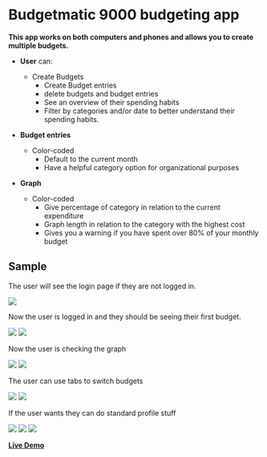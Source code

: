 # **Budgetmatic 9000** budgeting app

**This app works on both computers and phones and allows you to create multiple budgets.**

* **User** can:
  * Create Budgets
	* Create Budget entries
	* delete budgets and budget entries
	* See an overview of their spending habits
	* Filter by categories and/or date to better understand their spending habits.
	
* **Budget entries**
  * Color-coded
	* Default to the current month
	* Have a helpful category option for organizational purposes

* **Graph**
  * Color-coded
	* Give percentage of category in relation to the current expenditure
	* Graph length in relation to the category with the highest cost
	* Gives you a warning if you have spent over 80% of your monthly budget

## **Sample**
The user will see the login page if they are not logged in.

<img src="https://i.imgur.com/38olEyk.png">
	
Now the user is logged in and they should be seeing their first budget.

<img src='https://i.imgur.com/kMriuyY.png'>
<img src='https://i.imgur.com/EnYMx0i.png'>

Now the user is checking the graph

<img src='https://i.imgur.com/BVa1kRw.png' >
<img src='https://i.imgur.com/8jAV8gh.png' >

The user can use tabs to switch budgets

<img src='https://i.imgur.com/CJzV94N.png' >
<img src='https://i.imgur.com/plonVoF.png' >

If the user wants they can do standard profile stuff

<img src='https://i.imgur.com/DlVoAPS.png' >
<img src='https://i.imgur.com/GCGI9GI.png' >
<img src='https://i.imgur.com/omttF35.png' >


**[Live Demo](https://budgetmatic9000.herokuapp.com/)**

